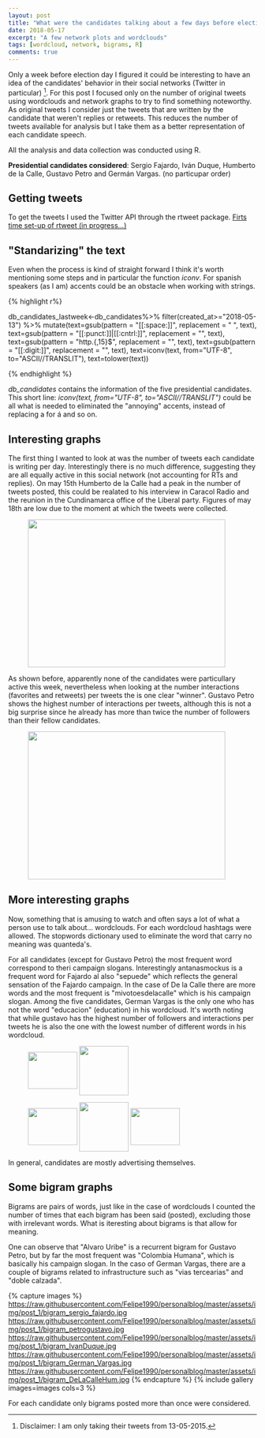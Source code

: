 ```yaml
---
layout: post
title: "What were the candidates talking about a few days before elections"
date: 2018-05-17
excerpt: "A few network plots and wordclouds"
tags: [wordcloud, network, bigrams, R]
comments: true
---
```


Only a week before election day I figured it could be interesting to have an idea of the candidates' behavior in their social networks (Twitter in particular) [^1]. For this post I focused only on the number of original tweets using wordclouds and network graphs to try to find something noteworthy. As original tweets I consider just the tweets that are written by the candidate that weren't replies or retweets. This reduces the number of tweets available for analysis but I take them as a better representation of each candidate speech.

[^1]: Disclaimer: I am only taking their tweets from 13-05-2015.

All the analysis and data collection was conducted using R.

**Presidential candidates considered**: Sergio Fajardo, Iván Duque, Humberto de la Calle, Gustavo Petro and Germán Vargas. (no particupar order)

## Getting tweets

To get the tweets I used the Twitter API through the rtweet package. [Firts time set-up of rtweet (in progress...)]()

## "Standarizing" the text

Even when the process is kind of straight forward I think it's worth mentioning some steps and in particular the function *iconv*. For spanish speakers (as I am) accents could be an obstacle when working with strings.

{% highlight r%} 

db_candidates_lastweek<-db_candidates%>%
  filter(created_at>="2018-05-13") %>%
  mutate(text=gsub(pattern = "[[:space:]]", replacement = " ", text),
         text=gsub(pattern = "[[:punct:]]|[[:cntrl:]]", replacement = "", text),
         text=gsub(pattern = "http.{,15}$", replacement = "", text),
         text=gsub(pattern = "[[:digit:]]", replacement = "", text),
         text=iconv(text, from="UTF-8", to="ASCII//TRANSLIT"),
         text=tolower(text)) 

{% endhighlight %}

*db_candidates* contains the information of the five presidential candidates. This short line: *iconv(text, from="UTF-8", to="ASCII//TRANSLIT")* could be all what is needed to eliminated the "annoying" accents, instead of replacing a for á and so on.

## Interesting graphs

The first thing I wanted to look at was the number of tweets each candidate is writing per day. Interestingly there is no much difference, suggesting they are all equally active in this social network (not accounting for RTs and replies). On may 15th Humberto de la Calle had a peak in the number of tweets posted, this could be realated to his interview in Caracol Radio and the reunion in the Cundinamarca office of the Liberal party. Figures of may 18th are low due to the moment at which the tweets were collected.

<figure>
	<a href="https://raw.githubusercontent.com/Felipe1990/personalblog/master/assets/img/post_1/weekly_tweets.jpg"><img src="https://raw.githubusercontent.com/Felipe1990/personalblog/master/assets/img/post_1/weekly_tweets.jpg" width="400" height="300" align="middle"></a>
</figure>

As shown before, apparently none of the candidates were particullary active this week, nevertheless when looking at the number interactions (favorites and retweets) per tweets the is one clear "winner". Gustavo Petro shows the highest number of interactions per tweets, although this is not a big surprise since he already has more than twice the number of followers than their fellow candidates.

<figure>
	<a href="https://raw.githubusercontent.com/Felipe1990/personalblog/master/assets/img/post_1/sum_per_tweet.jpg"><img src="https://raw.githubusercontent.com/Felipe1990/personalblog/master/assets/img/post_1/sum_per_tweet.jpg" width="400" height="300" align="middle"></a>
</figure>

## More interesting graphs

Now, something that is amusing to watch and often says a lot of what a person use to talk about... wordclouds. For each wordcloud hashtags were allowed. The stopwords dictionary used to eliminate the word that carry no meaning was quanteda's.

For all candidates (except for Gustavo Petro) the most frequent word correspond to theri campaign slogans. Interestingly antanasmockus is a frequent word for Fajardo al also "sepuede" which reflects the general sensation of the Fajardo campaign. In the case of De la Calle there are more words and the most frequent is "mivotoesdelacalle" which is his campaign slogan. Among the five candidates, German Vargas is the only one who has not the word "educacion" (education) in his wordcloud. It's worth noting that while gustavo has the highest number of followers and interactions per tweets he is also the one with the lowest number of different words in his wordcloud.

<figure class="half">
    <a href="https://raw.githubusercontent.com/Felipe1990/personalblog/master/assets/img/post_1/wordclud_IvanDuque.jpg"><img src="https://raw.githubusercontent.com/Felipe1990/personalblog/master/assets/img/post_1/wordclud_IvanDuque.jpg" width="100" height="75" align="middle"></a>
	<a href="https://raw.githubusercontent.com/Felipe1990/personalblog/master/assets/img/post_1/wordclud_German_Vargas.jpg"><img src="https://raw.githubusercontent.com/Felipe1990/personalblog/master/assets/img/post_1/wordclud_German_Vargas.jpg" width="100" height="100" align="middle"></a>
</figure>


<figure class="third">
    <a href="https://raw.githubusercontent.com/Felipe1990/personalblog/master/assets/img/post_1/wordclud_DeLaCalleHum.jpg"><img src="https://raw.githubusercontent.com/Felipe1990/personalblog/master/assets/img/post_1/wordclud_DeLaCalleHum.jpg" width="100" height="75" align="middle"></a>
	<a href="https://raw.githubusercontent.com/Felipe1990/personalblog/master/assets/img/post_1/wordclud_sergio_fajardo.jpg"><img src="https://raw.githubusercontent.com/Felipe1990/personalblog/master/assets/img/post_1/wordclud_sergio_fajardo.jpg" width="100" height="100" align="middle"></a>
	<a href="https://raw.githubusercontent.com/Felipe1990/personalblog/master/assets/img/post_1/wordclud_petrogustavo.jpg"><img src="https://raw.githubusercontent.com/Felipe1990/personalblog/master/assets/img/post_1/wordclud_petrogustavo.jpg" width="100" height="75" align="middle"></a>
</figure>

In general, candidates are mostly advertising themselves.

## Some bigram graphs

Bigrams are pairs of words, just like in the case of wordclouds I counted the number of times that each bigram has been said (posted), excluding those with irrelevant words. What is iteresting about bigrams is that allow for meaning.

One can observe that "Alvaro Uribe" is a recurrent bigram for Gustavo Petro, but by far the most frequent was "Colombia Humana", which is basically his campaign slogan. In the caso of German Vargas, there are a couple of bigrams related to infrastructure such as "vias tercearias" and "doble calzada".

{% capture images %}
	https://raw.githubusercontent.com/Felipe1990/personalblog/master/assets/img/post_1/bigram_sergio_fajardo.jpg
	https://raw.githubusercontent.com/Felipe1990/personalblog/master/assets/img/post_1/bigram_petrogustavo.jpg
	https://raw.githubusercontent.com/Felipe1990/personalblog/master/assets/img/post_1/bigram_IvanDuque.jpg
	https://raw.githubusercontent.com/Felipe1990/personalblog/master/assets/img/post_1/bigram_German_Vargas.jpg
	https://raw.githubusercontent.com/Felipe1990/personalblog/master/assets/img/post_1/bigram_DeLaCalleHum.jpg
{% endcapture %}
{% include gallery images=images cols=3 %}

For each candidate only bigrams posted more than once were considered.
